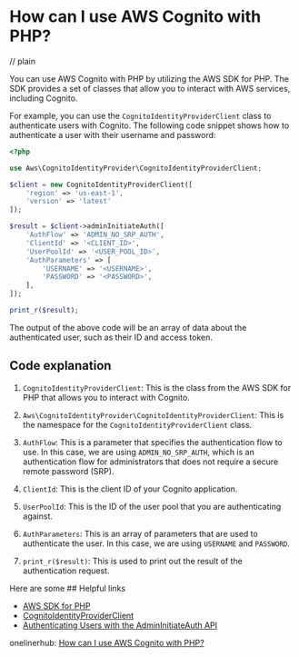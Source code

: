 # How can I use AWS Cognito with PHP?
// plain

You can use AWS Cognito with PHP by utilizing the AWS SDK for PHP. The SDK provides a set of classes that allow you to interact with AWS services, including Cognito.

For example, you can use the `CognitoIdentityProviderClient` class to authenticate users with Cognito. The following code snippet shows how to authenticate a user with their username and password:

```php
<?php

use Aws\CognitoIdentityProvider\CognitoIdentityProviderClient;

$client = new CognitoIdentityProviderClient([
    'region' => 'us-east-1',
    'version' => 'latest'
]);

$result = $client->adminInitiateAuth([
    'AuthFlow' => 'ADMIN_NO_SRP_AUTH',
    'ClientId' => '<CLIENT_ID>',
    'UserPoolId' => '<USER_POOL_ID>',
    'AuthParameters' => [
        'USERNAME' => '<USERNAME>',
        'PASSWORD' => '<PASSWORD>',
    ],
]);

print_r($result);

```

The output of the above code will be an array of data about the authenticated user, such as their ID and access token.

## Code explanation


1. `CognitoIdentityProviderClient`: This is the class from the AWS SDK for PHP that allows you to interact with Cognito.

2. `Aws\CognitoIdentityProvider\CognitoIdentityProviderClient`: This is the namespace for the `CognitoIdentityProviderClient` class.

3. `AuthFlow`: This is a parameter that specifies the authentication flow to use. In this case, we are using `ADMIN_NO_SRP_AUTH`, which is an authentication flow for administrators that does not require a secure remote password (SRP).

4. `ClientId`: This is the client ID of your Cognito application.

5. `UserPoolId`: This is the ID of the user pool that you are authenticating against.

6. `AuthParameters`: This is an array of parameters that are used to authenticate the user. In this case, we are using `USERNAME` and `PASSWORD`.

7. `print_r($result)`: This is used to print out the result of the authentication request.

Here are some ## Helpful links

- [AWS SDK for PHP](https://docs.aws.amazon.com/sdk-for-php/v3/developer-guide/getting-started_installation.html)
- [CognitoIdentityProviderClient](https://docs.aws.amazon.com/aws-sdk-php/v3/api/class-Aws.CognitoIdentityProvider.CognitoIdentityProviderClient.html)
- [Authenticating Users with the AdminInitiateAuth API](https://docs.aws.amazon.com/cognito/latest/developerguide/admin-auth-flow.html)

onelinerhub: [How can I use AWS Cognito with PHP?](https://onelinerhub.com/php-aws/how-can-i-use-aws-cognito-with-php)